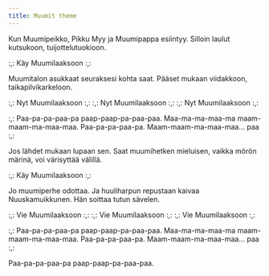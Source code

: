 ```yaml
---
title: Muumit theme
---
```


Kun Muumipeikko, Pikku Myy
ja Muumipappa esiintyy.
Silloin laulut kutsukoon,
tuijottelutuokioon.

:,: Käy Muumilaaksoon :,:

Muumitalon asukkaat
seuraksesi kohta saat.
Pääset mukaan viidakkoon,
taikapilvikarkeloon.

:,: Nyt Muumilaaksoon :,:
:,: Nyt Muumilaaksoon :,:
:,: Nyt Muumilaaksoon :,:

:,: Paa-pa-pa-paa-pa
paap-paap-pa-paa-paa.
Maa-ma-ma-maa-ma
maam-maam-ma-maa-maa.
Paa-pa-pa-paa-pa.
Maam-maam-ma-maa-maa… paa :,:

Jos lähdet mukaan lupaan sen.
Saat muumihetken mieluisen,
vaikka mörön märinä,
voi värisyttää välillä.

:,: Käy Muumilaaksoon :,:

Jo muumiperhe odottaa.
Ja huuliharpun repustaan
kaivaa Nuuskamuikkunen.
Hän soittaa tutun sävelen.

:,: Vie Muumilaaksoon :,:
:,: Vie Muumilaaksoon :,:
:,: Vie Muumilaaksoon :,:

:,: Paa-pa-pa-paa-pa
paap-paap-pa-paa-paa.
Maa-ma-ma-maa-ma
maam-maam-ma-maa-maa.
Paa-pa-pa-paa-pa.
Maam-maam-ma-maa-maa… paa :,:

Paa-pa-pa-paa-pa
paap-paap-pa-paa-paa.
